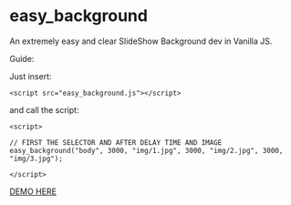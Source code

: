 # easy_background

An extremely easy and clear SlideShow Background dev in Vanilla JS.

Guide:

Just insert: 

```
<script src="easy_background.js"></script>
```

and call the script:

```
<script>

// FIRST THE SELECTOR AND AFTER DELAY TIME AND IMAGE
easy_background("body", 3000, "img/1.jpg", 3000, "img/2.jpg", 3000, "img/3.jpg");

</script>
```

<a target="blank" href="http://www.testersite.it/github/easy-background/">DEMO HERE</a>
